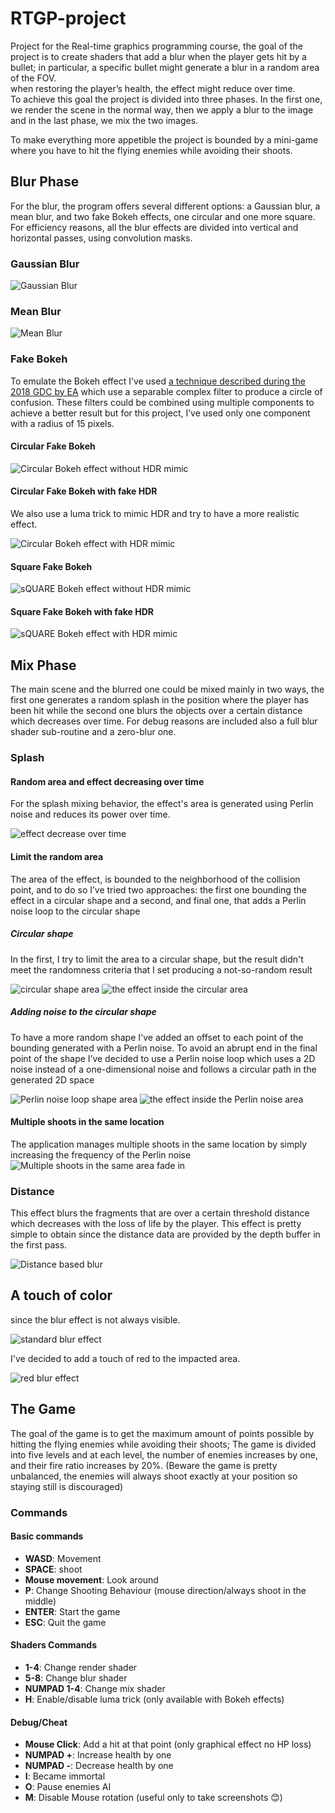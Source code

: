 # RTGP-project
Project for the Real-time graphics programming course, the goal of the project is to create shaders that add a blur when the player gets hit by a bullet; in particular, a specific bullet might generate a blur in a random area of the FOV.  
when restoring the player’s health, the effect might reduce over time.  
To achieve this goal the project is divided into three phases. In the first one, we render the scene in the normal way, then we apply a blur to the image and in the last phase, we mix the two images.

To make everything more appetible the project is bounded by a mini-game where you have to hit the flying enemies while avoiding their shoots.
## Blur Phase
For the blur, the program offers several different options: a Gaussian blur, a mean blur, and two fake Bokeh effects, one circular and one more square.
For efficiency reasons, all the blur effects are divided into vertical and horizontal passes, using convolution masks.
### Gaussian Blur
![Gaussian Blur](images/gaussian.png)
### Mean Blur
![Mean Blur](images/mean.PNG)
### Fake Bokeh
To emulate the Bokeh effect I’ve used [a technique described during the 2018 GDC by EA]( https://ubm-twvideo01.s3.amazonaws.com/o1/vault/gdc2018/presentations/Garcia_Kleber_CircularDepthOf.pdf) which use a separable complex filter to produce a circle of confusion.
These filters could be combined using multiple components to achieve a better result but for this project, I’ve used only one component with a radius of 15 pixels.  
#### Circular Fake Bokeh
![Circular Bokeh effect without HDR mimic](images/circular_bokeh.PNG)
#### Circular Fake Bokeh with fake HDR
We also use a luma trick to mimic HDR and try to have a more realistic effect.

![Circular Bokeh effect with HDR mimic](images/circular_bokehHDR.PNG)
#### Square Fake Bokeh 
![sQUARE Bokeh effect without HDR mimic](images/square_bokeh.PNG)
#### Square Fake Bokeh with fake HDR
![sQUARE Bokeh effect with HDR mimic](images/square_bokehHDR.PNG)
## Mix Phase
The main scene and the blurred one could be mixed mainly in two ways, the first one generates a random splash in the position where the player has been hit while the second one blurs the objects over a certain distance which decreases over time. 
For debug reasons are included also a full blur shader sub-routine and a zero-blur one. 
### Splash
#### Random area and effect decreasing over time
For the splash mixing behavior, the effect's area is generated using Perlin noise and reduces its power over time.

![effect decrease over time](images/decrease_over_time.gif)
#### Limit the random area
The area of the effect, is bounded to the neighborhood of the collision point, and to do so I’ve tried two approaches: the first one bounding the effect in a circular shape and a second, and final one, that adds a Perlin noise loop to the circular shape  
##### Circular shape
In the first, I try to limit the area to a circular shape, but the result didn't meet the randomness criteria that I set producing a not-so-random result

![circular shape area](images/circular_area.jpg)
![the effect inside the circular area](images/circular_noise.jpg)
##### Adding noise to the circular shape
To have a more random shape I've added an offset to each point of the bounding generated with a Perlin noise. To avoid an abrupt end in the final point of the shape I’ve decided to use a Perlin noise loop which uses a 2D noise instead of a one-dimensional noise and follows a circular path in the generated 2D space

![Perlin noise loop shape area](images/perlin_area.jpg)
![the effect inside the Perlin noise area](images/perlin_noise.jpg)

#### Multiple shoots in the same location
The application manages multiple shoots in the same location by simply increasing the frequency of the Perlin noise
![Multiple shoots in the same area fade in](images/multiple_shoot_fade_in.gif)
### Distance
This effect blurs the fragments that are over a certain threshold distance which decreases with the loss of life by the player. This effect is pretty simple to obtain since the distance data are provided by the depth buffer in the first pass.

![Distance based blur](images/distance.PNG)

## A touch of color
since the blur effect is not always visible.

![standard blur effect](images/simple_blur.gif)

I've decided to add a touch of red to the impacted area.

![red blur effect](images/red_blur.gif)
## The Game
The goal of the game is to get the maximum amount of points possible by hitting the flying enemies while avoiding their shoots; The game is divided into five levels and at each level, the number of enemies increases by one, and their fire ratio increases by 20%.
(Beware the game is pretty unbalanced, the enemies will always shoot exactly at your position so staying still is discouraged)
### Commands
#### Basic commands
* **WASD**: Movement
* **SPACE**: shoot
* **Mouse movement**: Look around
* **P**: Change Shooting Behaviour (mouse direction/always shoot in the middle)
* **ENTER**: Start the game
* **ESC**: Quit the game
#### Shaders Commands
* **1-4**: Change render shader
* **5-8**: Change blur shader
* **NUMPAD 1-4**: Change mix shader
* **H**: Enable/disable luma trick (only available with Bokeh effects)
#### Debug/Cheat
* **Mouse Click**: Add a hit at that point (only graphical effect no HP loss)
* **NUMPAD +**: Increase health by one
* **NUMPAD -**: Decrease health by one
* **I**: Became immortal
* **O**: Pause enemies AI
* **M**: Disable Mouse rotation (useful only to take screenshots 😊)







